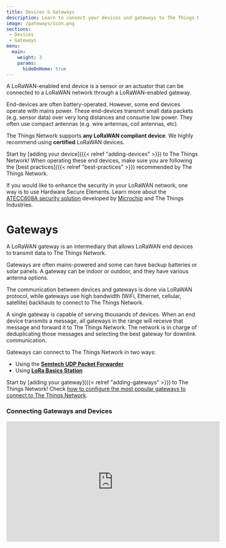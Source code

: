 ```yaml
---
title: Devices & Gateways
description: Learn to connect your devices and gateways to The Things Network
image: /gateways/icon.png
sections:
 - Devices
 - Gateways
menu:
  main:
    weight: 3
    params:
      hideOnHome: true
---
```


A LoRaWAN-enabled end device is a sensor or an actuator that can be connected to a LoRaWAN network through a LoRaWAN-enabled gateway.

End-devices are often battery-operated. However, some end devices operate with mains power. These end-devices transmit small data packets (e.g. sensor data) over very long distances and consume low power. They often use compact antennas (e.g. wire antennas, coil antennas, etc).

The Things Network supports **any LoRaWAN compliant device**. We highly recommend using **certified** LoRaWAN devices.

Start by [adding your device]({{< relref "adding-devices" >}}) to The Things Network! When operating these end devices, make sure you are following the [best practices]({{< relref "best-practices" >}}) recommended by The Things Network.

If you would like to enhance the security in your LoRaWAN network, one way is to use Hardware Secure Elements. Learn more about the <a href="https://www.thethingsindustries.com/docs/devices/claim-atecc608a/" target="_blank">ATECC608A security solution</a> developed by <a href="https://www.microchip.com/" target="_blank">Microchip</a> and The Things Industries.

# Gateways

A LoRaWAN gateway is an intermediary that allows LoRaWAN end devices to transmit data to The Things Network. 

Gateways are often mains-powered and some can have backup batteries or solar panels. A gateway can be indoor or outdoor, and they have various antenna options.

The communication between devices and gateways is done via LoRaWAN protocol, while gateways use high bandwidth (WiFi, Ethernet, cellular, satellite) backhauls to connect to The Things Network.

A single gateway is capable of serving thousands of devices. When an end device transmits a message, all gateways in the range will receive that message and forward it to The Things Network. The network is in charge of deduplicating those messages and selecting the best gateway for downlink communication. 

Gateways can connect to The Things Network in two ways:

- Using the <a href="https://www.thethingsindustries.com/docs/gateways/semtech-udp-packet-forwarder/" target="_blank">**Semtech UDP Packet Forwarder**</a>
- Using <a href="https://www.thethingsindustries.com/docs/gateways/lora-basics-station/" target="_blank">**LoRa Basics Station**</a>

Start by [adding your gateway]({{< relref "adding-gateways" >}}) to The Things Network! Check [how to configure the most popular gateways to connect to The Things Network](https://www.thethingsindustries.com/docs/gateways/).

### Connecting Gateways and Devices
<iframe width="560" height="315" src="https://www.youtube.com/embed/rK8oJHZ9Q7U" frameborder="0" allow="accelerometer; autoplay; clipboard-write; encrypted-media; gyroscope; picture-in-picture" allowfullscreen></iframe>
